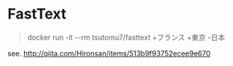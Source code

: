 FastText
========

> docker run -it --rm tsutomu7/fasttext +フランス +東京 -日本

see. http://qiita.com/Hironsan/items/513b9f93752ecee9e670
